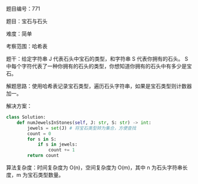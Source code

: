 题目编号：771

题目：宝石与石头

难度：简单

考察范围：哈希表

题干：给定字符串 J 代表石头中宝石的类型，和字符串 S 代表你拥有的石头。 S 中每个字符代表了一种你拥有的石头的类型，你想知道你拥有的石头中有多少是宝石。

解题思路：使用哈希表记录宝石类型，遍历石头字符串，如果是宝石类型则计数器加一。

解决方案：

```python
class Solution:
    def numJewelsInStones(self, J: str, S: str) -> int:
        jewels = set(J) # 将宝石类型转为集合，方便查找
        count = 0
        for s in S:
            if s in jewels:
                count += 1
        return count
```

算法复杂度：时间复杂度为 O(n)，空间复杂度为 O(m)，其中 n 为石头字符串长度，m 为宝石类型数量。